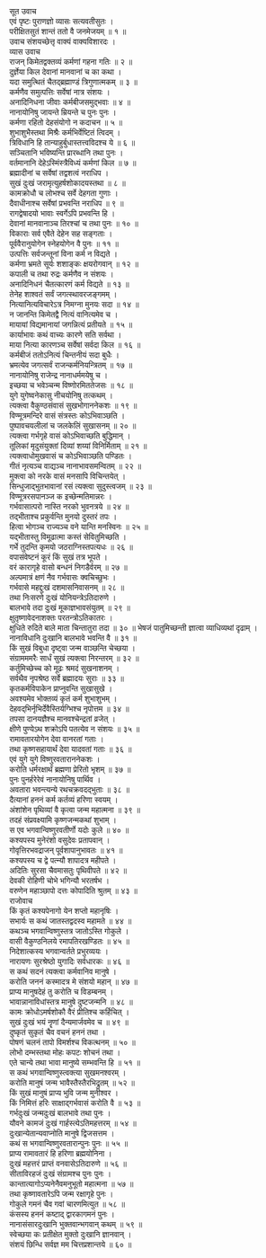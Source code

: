 सूत उवाच  
एवं पृष्टः पुराणज्ञो व्यासः सत्यवतीसुतः ।  
परीक्षितसुतं शान्तं ततो वै जनमेजयम् ॥ १ ॥  
उवाच संशयच्छेत्तृ वाक्यं वाक्यविशारदः ।  
व्यास उवाच  
राजन् किमेतद्वक्तव्यं कर्मणां गहना गतिः ॥ २ ॥  
दुर्ज्ञेया किल देवानां मानवानां च का कथा ।  
यदा समुत्थितं चैतद्ब्रह्माण्डं त्रिगुणात्मकम् ॥ ३ ॥  
कर्मणैव समुत्पत्तिः सर्वेषां नात्र संशयः ।  
अनादिनिधना जीवाः कर्मबीजसमुद्‌भवाः ॥ ४ ॥  
नानायोनिषु जायन्ते म्रियन्ते च पुनः पुनः ।  
कर्मणा रहितो देहसंयोगो न कदाचन ॥ ५ ॥  
शुभाशुभैस्तथा मिश्रैः कर्मभिर्वेष्टितं त्विदम् ।  
त्रिविधानि हि तान्याहुर्बुधास्तत्त्वविदश्च ये ॥ ६ ॥  
सञ्चितानि भविष्यन्ति प्रारब्धानि तथा पुनः ।  
वर्तमानानि देहेऽस्मिंस्त्रैविध्यं कर्मणां किल ॥ ७ ॥  
ब्रह्मादीनां च सर्वेषां तद्वशत्वं नराधिप ।  
सुखं दुःखं जरामृत्युहर्षशोकादयस्तथा ॥ ८ ॥  
कामक्रोधौ च लोभश्च सर्वे देहगता गुणाः ।  
दैवाधीनाश्च सर्वेषां प्रभवन्ति नराधिप ॥ ९ ॥  
रागद्वेषादयो भावाः स्वर्गेऽपि प्रभवन्ति हि ।  
देवानां मानवानाञ्च तिरश्चां च तथा पुनः ॥ १० ॥  
विकाराः सर्व एवैते देहेन सह सङ्गताः ।  
पूर्ववैरानुयोगेन स्नेहयोगेन वै पुनः ॥ ११ ॥  
उत्पत्तिः सर्वजन्तूनां विना कर्म न विद्यते ।  
कर्मणा भ्रमते सूर्यः शशाङ्कः क्षयरोगवान् ॥ १२ ॥  
कपाली च तथा रुद्रः कर्मणैव न संशयः ।  
अनादिनिधनं चैतत्कारणं कर्म विद्यते ॥ १३ ॥  
तेनेह शाश्वतं सर्वं जगत्स्थावरजङ्गमम् ।  
नित्यानित्यविचारेऽत्र निमग्ना मुनयः सदा ॥ १४ ॥  
न जानन्ति किमेतद्वै नित्यं वानित्यमेव च ।  
मायायां विद्यमानायां जगन्नित्यं प्रतीयते ॥ १५ ॥  
कार्याभावः कथं वाच्यः कारणे सति सर्वथा ।  
माया नित्या कारणञ्च सर्वेषां सर्वदा किल ॥ १६ ॥  
कर्मबीजं ततोऽनित्यं चिन्तनीयं सदा बुधैः ।  
भ्रमत्येव जगत्सर्वं राजन्कर्मनियन्त्रितम् ॥ १७ ॥  
नानायोनिषु राजेन्द्र नानाधर्ममयेषु च ।  
इच्छया च भवेञ्चन्म विष्णोरमिततेजसः ॥ १८ ॥  
युगे युगेष्वनेकासु नीचयोनिषु तत्कथम् ।  
त्यक्त्वा वैकुण्ठसंवासं सुखभोगाननेकशः ॥ १९ ॥  
विण्मूत्रमन्दिरे वासं संत्रस्तः कोऽभिवाञ्छति ।  
पुष्पावचयलीलां च जलकेलिं सुखासनम् ॥ २० ॥  
त्यक्त्वा गर्भगृहे वासं कोऽभिवाच्छति बुद्धिमान् ।  
तूलिकां मृदुसंयुक्तां दिव्यां शय्यां विनिर्मिताम् ॥ २१ ॥  
त्यक्त्वाधोमुखवासं च कोऽभिवाञ्छति पण्डितः ।  
गीतं नृत्यञ्च वाद्यञ्च नानाभावसमन्वितम् ॥ २२ ॥  
मुक्त्वा को नरके वासं मनसापि विचिन्तयेत् ।  
सिन्धुजाद्‌भुतभावानां रसं त्यक्त्वा सुदुस्त्वजम् ॥ २३ ॥  
विण्मूत्ररसपानञ्ज क इच्छेन्मतिमान्नरः ।  
गर्भवासात्परो नास्ति नरको भुवनत्रये ॥ २४ ॥  
तद्‌भीताश्च प्रकुर्वन्ति मुनयो दुस्तरं तपः ।  
हित्वा भोगञ्च राज्यञ्च वने यान्ति मनस्विनः ॥ २५ ॥  
यद्‌भीतास्तु विमूढात्मा कस्तं सेवितुमिच्छति ।  
गर्भे तुदन्ति कृमयो जठराग्निस्तपत्यधः ॥ २६ ॥  
वपासंवेष्टनं कूरं किं सुखं तत्र भूपते ।  
वरं कारागृहे वासो बन्धनं निगडैर्वरम् ॥ २७ ॥  
अल्पमात्रं क्षणं नैव गर्भवासः क्वचिच्छुभः ।  
गर्भवासे महद्दुःखं दशमासनिवासनम् ॥ २८ ॥  
तथा निःसरणे दुःखं योनियन्त्रेऽतिदारुणे ।  
बालभावे तदा दुःखं मूकाज्ञभावसंयुतम् ॥ २९ ॥  
क्षुतृष्णावेदनाशक्तः परतन्त्रोऽतिकातरः ।  
क्षुधिते रुदिते बाले माता चिन्तातुरा तदा ॥ ३० ॥
भेषजं पातुमिच्छन्ती ज्ञात्वा व्याधिव्यथां दृढाम् ।  
नानाविधानि दुःखानि बालभावे भवन्ति वै ॥ ३१ ॥  
किं सुखं विबुधा दृष्ट्वा जन्म वाञ्छन्ति चेच्छया ।  
संग्रामममरैः सार्धं सुखं त्यक्त्वा निरन्तरम् ॥ ३२ ॥  
कर्तुमिच्छेच्च को मूढः श्रमदं सुखनाशनम् ।  
सर्वथैव नृपश्रेष्ठ सर्वे ब्रह्मादयः सुराः ॥ ३३ ॥  
कृतकर्मविपाकेन प्राप्नुवन्ति सुखासुखे ।  
अवश्यमेव भोक्तव्यं कृतं कर्म शुभाशुभम् ।  
देहवद्‌भिर्नृभिर्देवैस्तिर्यग्भिश्च नृपोत्तम ॥ ३४ ॥  
तपसा दानयज्ञैश्च मानवश्चेन्द्रतां व्रजेत् ।  
क्षीणे पुण्येऽथ शक्रोऽपि पतत्येव न संशयः ॥ ३५ ॥  
रामावतारयोगेन देवा वानरतां गताः ।  
तथा कृष्णसहायार्थं देवा यादवतां गताः ॥ ३६ ॥  
एवं युगे युगे विष्णुरवताराननेकशः ।  
करोति धर्मरक्षार्थं ब्रह्मणा प्रेरितो भृशम् ॥ ३७ ॥  
पुनः पुनर्हरेरेवं नानायोनिषु पार्थिव ।  
अवतारा भवन्त्यन्ये रथचक्रवदद्‌भुताः ॥ ३८ ॥  
दैत्यानां हननं कर्म कर्तव्यं हरिणा स्वयम् ।  
अंशांशेन पृथिव्यां वै कृत्वा जन्म महात्मना ॥ ३९ ॥  
तदहं संप्रवक्ष्यामि कृष्णजन्मकथां शुभाम् ।  
स एव भगवान्विष्णुरवतीर्णो यदोः कुले ॥ ४० ॥  
कश्यपस्य मुनेरंशो वसुदेवः प्रतापवान् ।  
गोवृत्तिरभवद्राजन् पूर्वशापानुभावतः ॥ ४१ ॥  
कश्यपस्य च द्वे पत्न्यौ शापादत्र महीपते ।  
अदितिः सुरसा चैवमासतुः पृथिवीपते ॥ ४२ ॥  
देवकी रोहिणी चोभे भगिन्यौ भरतर्षभ ।  
वरुणेन महाञ्छापो दत्तः कोपादिति श्रुतम् ॥ ४३ ॥  
राजोवाच  
किं कृतं कश्यपेनागो येन शप्तो महानृषिः ।  
सभार्यः स कथं जातस्तद्वदस्व महामते ॥ ४४ ॥  
कथञ्च भगवान्विष्णुस्तत्र जातोऽस्ति गोकुले ।  
वासी वैकुण्ठनिलये रमापतिरखण्डितः ॥ ४५ ॥  
निदेशात्कस्य भगवान्वर्तते प्रभुरव्ययः ।  
नारायणः सुरश्रेष्ठो युगादिः सर्वधारकः ॥ ४६ ॥  
स कथं सदनं त्यक्त्वा कर्मवानिव मानुषे ।  
करोति जननं कस्मादत्र मे संशयो महान् ॥ ४७ ॥  
प्राप्य मानुषदेहं तु करोति च विडम्बनम् ।  
भावान्नानाविधांस्तत्र मानुषे दुष्टजन्मनि ॥ ४८ ॥  
कामः क्रोधोऽमर्षशोकौ वैरं प्रीतिश्च कर्हिचित् ।  
सुखं दुःखं भयं नॄणां दैन्यमार्जवमेव च ॥ ४९ ॥  
दुष्कृतं सुकृतं चैव वचनं हननं तथा ।  
पोषणं चलनं तापो विमर्शश्च विकत्थनम् ॥ ५० ॥  
लोभो दम्भस्तथा मोहः कपटः शोचनं तथा ।  
एते चान्ये तथा भावा मानुष्ये सम्भवन्ति हि ॥ ५१ ॥  
स कथं भगवान्विष्णुस्त्वक्त्या सुखमनश्वरम् ।  
करोति मानुषं जन्म भावैस्तैस्तैरभिद्रुतम् ॥ ५२ ॥  
किं सुखं मानुषं प्राप्य भुवि जन्म मुनीश्वर ।  
किं निमित्तं हरिः साक्षाद्‌गर्भवासं करोति वै ॥ ५३ ॥  
गर्भदुःखं जन्मदुःखं बालभावे तथा पुनः ।  
यौवने कामजं दुःखं गार्हस्त्येऽतिमहत्तरम् ॥ ५४ ॥  
दुःखान्येतान्यवाप्नोति मानुषे द्विजसत्तम ।  
कथं स भगवान्विष्णुरवतारान्पुनः पुनः ॥ ५५ ॥  
प्राप्य रामावतारं हि हरिणा ब्रह्मयोनिना ।  
दुःखं महत्तरं प्राप्तं वनवासेऽतिदारुणे ॥ ५६ ॥  
सीताविरहजं दुःखं संग्रामश्च पुनः पुनः ।  
कान्तात्यागोऽप्यनेनैवमनुभूतो महात्मना ॥ ५७ ॥  
तथा कृष्णावतारेऽपि जन्म रक्षागृहे पुनः ।  
गोकुले गमनं चैव गवां चारणमित्युत ॥ ५८ ॥  
कंसस्य हननं कष्टाद्‌ द्वारकागमनं पुनः ।  
नानासंसारदुःखानि भुक्तवान्भगवान् कथम् ॥ ५९ ॥  
स्वेच्छया कः प्रतीक्षेत मुक्तो दुःखानि ज्ञानवान् ।  
संशयं छिन्धि सर्वज्ञ मम चित्तप्रशान्तये ॥ ६० ॥
